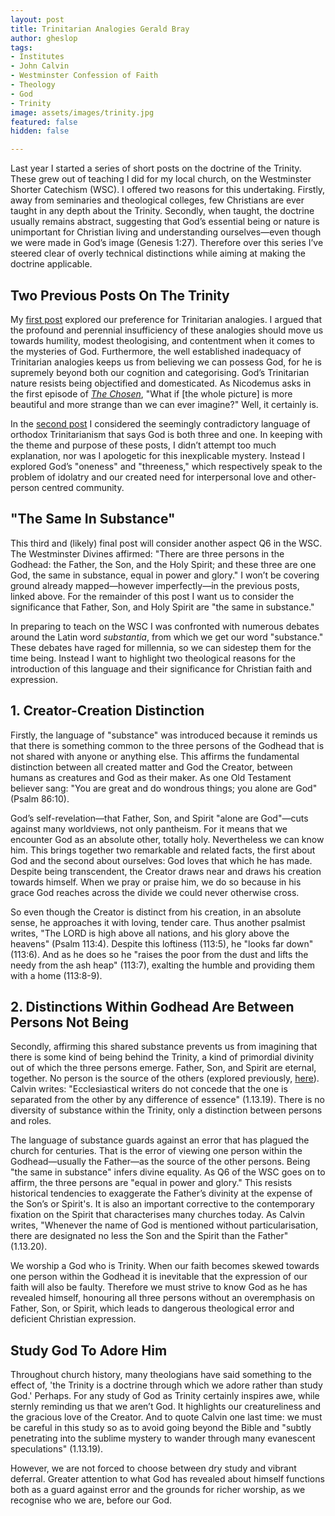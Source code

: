 ```yaml
---
layout: post
title: Trinitarian Analogies Gerald Bray
author: gheslop
tags:
- Institutes
- John Calvin
- Westminster Confession of Faith
- Theology
- God
- Trinity
image: assets/images/trinity.jpg
featured: false
hidden: false

---
```

Last year I started a series of short posts on the doctrine of the Trinity. These grew out of teaching I did for my local church, on the Westminster Shorter Catechism (WSC). I offered two reasons for this undertaking. Firstly, away from seminaries and theological colleges, few Christians are ever taught in any depth about the Trinity. Secondly, when taught, the doctrine usually remains abstract, suggesting that God’s essential being or nature is unimportant for Christian living and understanding ourselves—even though we were made in God’s image (Genesis 1:27). Therefore over this series I’ve steered clear of overly technical distinctions while aiming at making the doctrine applicable.

## Two Previous Posts On The Trinity

My [first post](https://rekindle.co.za/content/2021-11-09-trinitarian-analogies "Trinitarian Analogies") explored our preference for Trinitarian analogies. I argued that the profound and perennial insufficiency of these analogies should move us towards humility, modest theologising, and contentment when it comes to the mysteries of God. Furthermore, the well established inadequacy of Trinitarian analogies keeps us from believing we can possess God, for he is supremely beyond both our cognition and categorising. God’s Trinitarian nature resists being objectified and domesticated. As Nicodemus asks in the first episode of [_The Chosen_](https://www.youtube.com/c/TheChosenSeries "The Chosen on YouTube"), "What if \[the whole picture\] is more beautiful and more strange than we can ever imagine?" Well, it certainly is.

In the [second post](https://rekindle.co.za/content/2021-12-02-trinity "Threeness and Oneness of God") I considered the seemingly contradictory language of orthodox Trinitarianism that says God is both three and one. In keeping with the theme and purpose of these posts, I didn’t attempt too much explanation, nor was I apologetic for this inexplicable mystery. Instead I explored God’s "oneness" and "threeness," which respectively speak to the problem of idolatry and our created need for interpersonal love and other-person centred community.

## "The Same In Substance"

This third and (likely) final post will consider another aspect Q6 in the WSC. The Westminster Divines affirmed: "There are three persons in the Godhead: the Father, the Son, and the Holy Spirit; and these three are one God, the same in substance, equal in power and glory." I won’t be covering ground already mapped—however imperfectly—in the previous posts, linked above. For the remainder of this post I want us to consider the significance that Father, Son, and Holy Spirit are "the same in substance."

In preparing to teach on the WSC I was confronted with numerous debates around the Latin word _substantia_, from which we get our word "substance." These debates have raged for millennia, so we can sidestep them for the time being. Instead I want to highlight two theological reasons for the introduction of this language and their significance for Christian faith and expression.

## 1. Creator-Creation Distinction

Firstly, the language of "substance" was introduced because it reminds us that there is something common to the three persons of the Godhead that is not shared with anyone or anything else. This affirms the fundamental distinction between all created matter and God the Creator, between humans as creatures and God as their maker. As one Old Testament believer sang: "You are great and do wondrous things; you alone are God" (Psalm 86:10).

God’s self-revelation—that Father, Son, and Spirit "alone are God"—cuts against many worldviews, not only pantheism. For it means that we encounter God as an absolute other, totally holy. Nevertheless we can know him. This brings together two remarkable and related facts, the first about God and the second about ourselves: God loves that which he has made. Despite being transcendent, the Creator draws near and draws his creation towards himself. When we pray or praise him, we do so because in his grace God reaches across the divide we could never otherwise cross.

So even though the Creator is distinct from his creation, in an absolute sense, he approaches it with loving, tender care. Thus another psalmist writes, "The LORD is high above all nations, and his glory above the heavens" (Psalm 113:4). Despite this loftiness (113:5), he "looks far down" (113:6). And as he does so he "raises the poor from the dust and lifts the needy from the ash heap" (113:7), exalting the humble and providing them with a home (113:8-9).

## 2. Distinctions Within Godhead Are Between Persons Not Being

Secondly, affirming this shared substance prevents us from imagining that there is some kind of being behind the Trinity, a kind of primordial divinity out of which the three persons emerge. Father, Son, and Spirit are eternal, together. No person is the source of the others (explored previously, [here](https://rekindle.co.za/content/the-agency-of-definitive-sanctification-father-son-and-holy-spirit/ "Father as Monarch within Trinity")). Calvin writes: "Ecclesiastical writers do not concede that the one is separated from the other by any difference of essence" (1.13.19). There is no diversity of substance within the Trinity, only a distinction between persons and roles.

The language of substance guards against an error that has plagued the church for centuries. That is the error of viewing one person within the Godhead—usually the Father—as the source of the other persons. Being "the same in substance" infers divine equality. As Q6 of the WSC goes on to affirm, the three persons are "equal in power and glory." This resists historical tendencies to exaggerate the Father’s divinity at the expense of the Son’s or Spirit's. It is also an important corrective to the contemporary fixation on the Spirit that characterises many churches today. As Calvin writes, "Whenever the name of God is mentioned without particularisation, there are designated no less the Son and the Spirit than the Father" (1.13.20).

We worship a God who is Trinity. When our faith becomes skewed towards one person within the Godhead it is inevitable that the expression of our faith will also be faulty. Therefore we must strive to know God as he has revealed himself, honouring all three persons without an overemphasis on Father, Son, or Spirit, which leads to dangerous theological error and deficient Christian expression.

## Study God To Adore Him

Throughout church history, many theologians have said something to the effect of, 'the Trinity is a doctrine through which we adore rather than study God.' Perhaps. For any study of God as Trinity certainly inspires awe, while sternly reminding us that we aren’t God. It highlights our creatureliness and the gracious love of the Creator. And to quote Calvin one last time: we must be careful in this study so as to avoid going beyond the Bible and "subtly penetrating into the sublime mystery to wander through many evanescent speculations" (1.13.19).

However, we are not forced to choose between dry study and vibrant deferral. Greater attention to what God has revealed about himself functions both as a guard against error and the grounds for richer worship, as we recognise who we are, before our God.